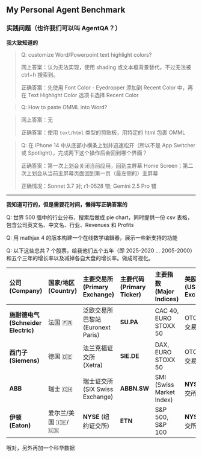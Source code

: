 ## My Personal Agent Benchmark

### 实践问题（也许我们可以叫 AgentQA？）

**我大致知道的**

> Q: customize Word/Powerpoint text highlight colors?
>
> 网上答案：认为无法实现，使用 shading 或文本框背景替代，不过无法被 ctrl+h 搜索到。
> 
> 正确答案：先使用 Font Color - Eyedropper 添加到 Recent Color 中，再在 Text Highlight Color 选项卡选择 Recent Color

> Q: How to paste OMML into Word?

> 网上答案：无
> 
> 正确答案：使用 `text/html` 类型的剪贴板，用特定的 html 包裹 OMML

> Q: 在 iPhone 14 中从底部小横条上划并迅速松开（所以不是 App Switcher 或 Spotlight），完成两下这个操作后会回到哪个界面？
>
> 正确答案：第一次上划会关闭当前应用，回到主屏幕 Home Screen；第二次上划会从当前主屏幕页面回到第一页（最左侧的）主屏幕
>
> 正确情况：Sonnet 3.7 对; r1-0528 错; Gemini 2.5 Pro 错


---

**我知道可行的，但是需要花时间，懒得写正确答案的**

Q: 世界 500 强中的行业分布，搜索后做成 pie chart，同时提供一份 csv 表格，包含公司英文名、中文名、行业、Revenues 和 Profits

Q: 用 mathjax 4 的版本构建一个在线数学编辑器，展示一些新支持的功能

Q: 以下这些总共 7 个股票，给我他们五个五年（即 2025-2020 ... 2005-2000）和五个三年的增长率以及减掉各自大盘的增长率。做成可视化。

| 公司 (Company)                      | 国家/地区 (Country) | 主要交易所 (Primary Exchange)     | 主要代码 (Primary Ticker) | 主要指数 (Major Indices) | 美股交易所 (US Exchange) | 美股代码 (US Ticker) |
| :---------------------------------- | :------------------ | :-------------------------------- | :------------------------ | :----------------------- | :----------------------- | :------------------- |
| **施耐德电气 (Schneider Electric)** | 法国 🇫🇷             | 泛欧交易所巴黎站 (Euronext Paris) | **SU.PA**                 | CAC 40, EURO STOXX 50    | OTC (场外交易)           | **SBGSY** (ADR)      |
| **西门子 (Siemens)**                | 德国 🇩🇪             | 法兰克福证交所 (Xetra)            | **SIE.DE**                | DAX, EURO STOXX 50       | OTC (场外交易)           | **SIEGY** (ADR)      |
| **ABB**                             | 瑞士 🇨🇭             | 瑞士证交所 (SIX Swiss Exchange)   | **ABBN.SW**               | SMI (Swiss Market Index) | **NYSE** (纽交所)        | **ABB** (普通股)     |
| **伊顿 (Eaton)**                    | 爱尔兰/美国 🇮🇪/🇺🇸   | **NYSE** (纽约证交所)             | **ETN**                   | S&P 500, S&P 100         | **NYSE** (纽交所)        | **ETN** (普通股)     |

哦对，另外再加一个科华数据
